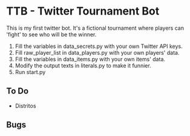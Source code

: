 # TTB - Twitter Tournament Bot

This is my first twitter bot. It's a fictional tournament where players can 'fight' to see who will be the winner.

1. Fill the variables in data_secrets.py with your own Twitter API keys.
2. Fill raw_player_list in data_players.py with your own players' data.
3. Fill the variables in data_items.py with your own items' data.
4. Modify the output texts in literals.py to make it funnier.
5. Run start.py

## To Do
- Distritos

## Bugs
